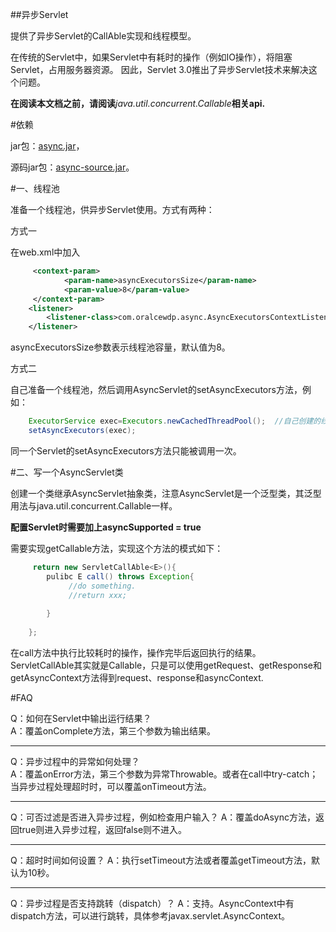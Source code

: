 ##异步Servlet

提供了异步Servlet的CallAble实现和线程模型。  

在传统的Servlet中，如果Servlet中有耗时的操作（例如IO操作），将阻塞Servlet，占用服务器资源。
因此，Servlet 3.0推出了异步Servlet技术来解决这个问题。  

**在阅读本文档之前，请阅读**_java.util.concurrent.Callable_**相关api.**

#依赖

jar包：[async.jar](https://coding.net/u/xcr_abcd/p/async/git/raw/master/dist/async.jar)，

源码jar包：[async-source.jar](https://coding.net/u/xcr_abcd/p/async/git/raw/master/dist/async-source.jar)。


#一、线程池

准备一个线程池，供异步Servlet使用。方式有两种：  

方式一

在web.xml中加入  

```xml
     <context-param>
            <param-name>asyncExecutorsSize</param-name>
            <param-value>8</param-value>
     </context-param>
    <listener>
        <listener-class>com.oralcewdp.async.AsyncExecutorsContextListener</listener-class>
    </listener>
```

asyncExecutorsSize参数表示线程池容量，默认值为8。

方式二

自己准备一个线程池，然后调用AsyncServlet的setAsyncExecutors方法，例如：

```java
    ExecutorService exec=Executors.newCachedThreadPool();  //自己创建的线程池
    setAsyncExecutors(exec);
```

同一个Servlet的setAsyncExecutors方法只能被调用一次。

#二、写一个AsyncServlet类

创建一个类继承AsyncServlet抽象类，注意AsyncServlet是一个泛型类，其泛型用法与java.util.concurrent.Callable一样。

**配置Servlet时需要加上asyncSupported = true**

需要实现getCallable方法，实现这个方法的模式如下：

```java
     return new ServletCallAble<E>(){
        pulibc E call() throws Exception{
             //do something.
             //return xxx;
             
        }
     
    };

```

在call方法中执行比较耗时的操作，操作完毕后返回执行的结果。
ServletCallAble其实就是Callable，只是可以使用getRequest、getResponse和getAsyncContext方法得到request、response和asyncContext.


#FAQ

Q：如何在Servlet中输出运行结果？  
A：覆盖onComplete方法，第三个参数为输出结果。
- - -
Q：异步过程中的异常如何处理？  
A：覆盖onError方法，第三个参数为异常Throwable。或者在call中try-catch；当异步过程处理超时时，可以覆盖onTimeout方法。
- - -
Q：可否过滤是否进入异步过程，例如检查用户输入？
A：覆盖doAsync方法，返回true则进入异步过程，返回false则不进入。
- - -
Q：超时时间如何设置？
A：执行setTimeout方法或者覆盖getTimeout方法，默认为10秒。
- - -
Q：异步过程是否支持跳转（dispatch）？
A：支持。AsyncContext中有dispatch方法，可以进行跳转，具体参考javax.servlet.AsyncContext。